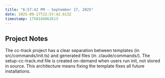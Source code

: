 ```yaml
---
title: "6:57:42 PM - September 17, 2025"
date: 2025-09-17T22:57:42.613Z
timestamp: 1758149862613
---
```


## Project Notes

The cc-track project has a clear separation between templates (in src/commands/init.ts) and generated files (in .claude/commands/). The setup-cc-track.md file is created on-demand when users run init, not stored in source. This architecture means fixing the template fixes all future installations.

